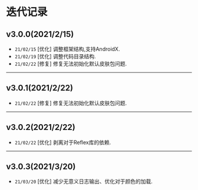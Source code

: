 # 迭代记录

## v3.0.0(2021/2/15)
* `21/02/15` [优化] 调整框架结构,支持AndroidX.
* `21/02/19` [优化] 调整代码目录结构.
* `21/02/22` [修复] 修复无法初始化默认皮肤包问题.

---

## v3.0.1(2021/2/22)
* `21/02/22` [修复] 修复无法初始化默认皮肤包问题.

---

## v3.0.2(2021/2/22)
* `21/02/22` [优化] 剥离对于Reflex库的依赖.

---

## v3.0.3(2021/3/20)
* `21/03/20` [优化] 减少无意义日志输出、优化对于颜色的加载.

